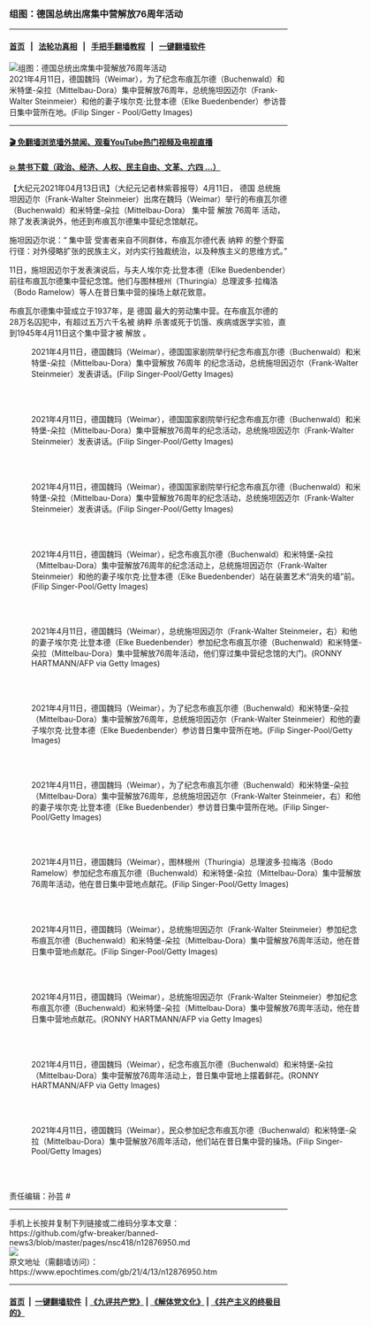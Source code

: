 ### 组图：德国总统出席集中营解放76周年活动
------------------------

#### [首页](https://github.com/gfw-breaker/banned-news3/blob/master/README.md) &nbsp;&nbsp;|&nbsp;&nbsp; [法轮功真相](https://github.com/begood0513/basic/blob/master/README.md)  &nbsp;&nbsp;|&nbsp;&nbsp; [手把手翻墙教程](https://github.com/gfw-breaker/guides/wiki)  &nbsp;&nbsp;|&nbsp;&nbsp; [一键翻墙软件](https://github.com/gfw-breaker/nogfw/blob/master/README.md)  



<div><img alt="组图：德国总统出席集中营解放76周年活动" class="attachment-djy_600_400 size-djy_600_400 wp-post-image" src="https://i.epochtimes.com/assets/uploads/2021/04/id12876956-GettyImages-1232243117-600x400.jpg"/>
<div class="caption">
 2021年4月11日，德国魏玛（Weimar），为了纪念布痕瓦尔德（Buchenwald）和米特堡-朵拉（Mittelbau-Dora）集中营解放76周年，总统施坦因迈尔（Frank-Walter Steinmeier）和他的妻子埃尔克‧比登本德（Elke Buedenbender）参访昔日集中营所在地。(Filip Singer - Pool/Getty Images)
</div></div><hr/>

#### [ 🎬  免翻墙浏览墙外禁闻、观看YouTube热门视频及电视直播](https://github.com/gfw-breaker/HelloWorld)

#### [ 💥  禁书下载（政治、经济、人权、民主自由、文革、六四 ...）](https://github.com/gfw-breaker/books/blob/master/README.md)

<div><p>
 【大纪元2021年04月13日讯】（大纪元记者林紫蓉报导）4月11日，
 <ok href="https://www.epochtimes.com/gb/tag/%E5%BE%B7%E5%9B%BD.html">
  德国
 </ok>
 总统施坦因迈尔（Frank-Walter Steinmeier）出席在魏玛（Weimar）举行的布痕瓦尔德（Buchenwald）和米特堡-朵拉（Mittelbau-Dora）
 <ok href="https://www.epochtimes.com/gb/tag/%E9%9B%86%E4%B8%AD%E8%90%A5.html">
  集中营
 </ok>
 <ok href="https://www.epochtimes.com/gb/tag/%E8%A7%A3%E6%94%BE.html">
  解放
 </ok>
 <ok href="https://www.epochtimes.com/gb/tag/76%E5%91%A8%E5%B9%B4.html">
  76周年
 </ok>
 活动，除了发表演说外，他还到布痕瓦尔德集中营纪念馆献花。
</p>
<p>
 施坦因迈尔说：“
 <ok href="https://www.epochtimes.com/gb/tag/%E9%9B%86%E4%B8%AD%E8%90%A5.html">
  集中营
 </ok>
 受害者来自不同群体，布痕瓦尔德代表
 <ok href="https://www.epochtimes.com/gb/tag/%E7%BA%B3%E7%B2%B9.html">
  纳粹
 </ok>
 的整个野蛮行径：对外侵略扩张的民族主义，对内实行独裁统治，以及种族主义的思维方式。”
</p>
<p>
 11日，施坦因迈尔于发表演说后，与夫人埃尔克‧比登本德（Elke Buedenbender）前往布痕瓦尔德集中营纪念馆。他们与图林根州（Thuringia）总理波多‧拉梅洛（Bodo Ramelow）等人在昔日集中营的操场上献花致意。
</p>
<p>
 布痕瓦尔德集中营成立于1937年，是
 <ok href="https://www.epochtimes.com/gb/tag/%E5%BE%B7%E5%9B%BD.html">
  德国
 </ok>
 最大的劳动集中营。在布痕瓦尔德的28万名囚犯中，有超过五万六千名被
 <ok href="https://www.epochtimes.com/gb/tag/%E7%BA%B3%E7%B2%B9.html">
  纳粹
 </ok>
 杀害或死于饥饿、疾病或医学实验，直到1945年4月11日这个集中营才被
 <ok href="https://www.epochtimes.com/gb/tag/%E8%A7%A3%E6%94%BE.html">
  解放
 </ok>
 。
</p>
<figure aria-describedby="caption-attachment-12876957" class="wp-caption aligncenter" id="attachment_12876957" style="width: 600px">
 <ok href="https://i.epochtimes.com/assets/uploads/2021/04/id12876957-GettyImages-1232240023.jpg" target="_blank">
  <img alt="" class="size-large wp-image-12876957" src="https://i.epochtimes.com/assets/uploads/2021/04/id12876957-GettyImages-1232240023-600x386.jpg"/>
 </ok>
 <br/><figcaption class="wp-caption-text" id="caption-attachment-12876957">
  2021年4月11日，德国魏玛（Weimar），德国国家剧院举行纪念布痕瓦尔德（Buchenwald）和米特堡-朵拉（Mittelbau-Dora）集中营解放
  <ok href="https://www.epochtimes.com/gb/tag/76%E5%91%A8%E5%B9%B4.html">
   76周年
  </ok>
  的纪念活动，总统施坦因迈尔（Frank-Walter Steinmeier）发表讲话。(Filip Singer-Pool/Getty Images)
 </figcaption><br/>
</figure><br/>
<figure aria-describedby="caption-attachment-12876958" class="wp-caption aligncenter" id="attachment_12876958" style="width: 600px">
 <ok href="https://i.epochtimes.com/assets/uploads/2021/04/id12876958-GettyImages-1232240376.jpg" target="_blank">
  <img alt="" class="size-large wp-image-12876958" src="https://i.epochtimes.com/assets/uploads/2021/04/id12876958-GettyImages-1232240376-600x403.jpg"/>
 </ok>
 <br/><figcaption class="wp-caption-text" id="caption-attachment-12876958">
  2021年4月11日，德国魏玛（Weimar），德国国家剧院举行纪念布痕瓦尔德（Buchenwald）和米特堡-朵拉（Mittelbau-Dora）集中营解放76周年的纪念活动，总统施坦因迈尔（Frank-Walter Steinmeier）发表讲话。(Filip Singer-Pool/Getty Images)
 </figcaption><br/>
</figure><br/>
<figure aria-describedby="caption-attachment-12876960" class="wp-caption aligncenter" id="attachment_12876960" style="width: 600px">
 <ok href="https://i.epochtimes.com/assets/uploads/2021/04/id12876960-GettyImages-1232240498.jpg" target="_blank">
  <img alt="" class="size-large wp-image-12876960" src="https://i.epochtimes.com/assets/uploads/2021/04/id12876960-GettyImages-1232240498-600x400.jpg"/>
 </ok>
 <br/><figcaption class="wp-caption-text" id="caption-attachment-12876960">
  2021年4月11日，德国魏玛（Weimar），德国国家剧院举行纪念布痕瓦尔德（Buchenwald）和米特堡-朵拉（Mittelbau-Dora）集中营解放76周年的纪念活动，总统施坦因迈尔（Frank-Walter Steinmeier）发表讲话。(Filip Singer-Pool/Getty Images)
 </figcaption><br/>
</figure><br/>
<figure aria-describedby="caption-attachment-12876961" class="wp-caption aligncenter" id="attachment_12876961" style="width: 600px">
 <ok href="https://i.epochtimes.com/assets/uploads/2021/04/id12876961-GettyImages-1232240687.jpg" target="_blank">
  <img alt="" class="size-large wp-image-12876961" src="https://i.epochtimes.com/assets/uploads/2021/04/id12876961-GettyImages-1232240687-600x415.jpg"/>
 </ok>
 <br/><figcaption class="wp-caption-text" id="caption-attachment-12876961">
  2021年4月11日，德国魏玛（Weimar），纪念布痕瓦尔德（Buchenwald）和米特堡-朵拉（Mittelbau-Dora）集中营解放76周年的纪念活动上，总统施坦因迈尔（Frank-Walter Steinmeier）和他的妻子埃尔克‧比登本德（Elke Buedenbender）站在装置艺术“消失的墙”前。(Filip Singer-Pool/Getty Images)
 </figcaption><br/>
</figure><br/>
<figure aria-describedby="caption-attachment-12876962" class="wp-caption aligncenter" id="attachment_12876962" style="width: 600px">
 <ok href="https://i.epochtimes.com/assets/uploads/2021/04/id12876962-GettyImages-1232243735.jpg" target="_blank">
  <img alt="" class="size-large wp-image-12876962" src="https://i.epochtimes.com/assets/uploads/2021/04/id12876962-GettyImages-1232243735-600x358.jpg"/>
 </ok>
 <br/><figcaption class="wp-caption-text" id="caption-attachment-12876962">
  2021年4月11日，德国魏玛（Weimar），总统施坦因迈尔（Frank-Walter Steinmeier，右）和他的妻子埃尔克‧比登本德（Elke Buedenbender）参加纪念布痕瓦尔德（Buchenwald）和米特堡-朵拉（Mittelbau-Dora）集中营解放76周年活动，他们穿过集中营纪念馆的大门。(RONNY HARTMANN/AFP via Getty Images)
 </figcaption><br/>
</figure><br/>
<figure aria-describedby="caption-attachment-12876963" class="wp-caption aligncenter" id="attachment_12876963" style="width: 600px">
 <ok href="https://i.epochtimes.com/assets/uploads/2021/04/id12876963-GettyImages-1232244121.jpg" target="_blank">
  <img alt="" class="size-large wp-image-12876963" src="https://i.epochtimes.com/assets/uploads/2021/04/id12876963-GettyImages-1232244121-600x413.jpg"/>
 </ok>
 <br/><figcaption class="wp-caption-text" id="caption-attachment-12876963">
  2021年4月11日，德国魏玛（Weimar），为了纪念布痕瓦尔德（Buchenwald）和米特堡-朵拉（Mittelbau-Dora）集中营解放76周年，总统施坦因迈尔（Frank-Walter Steinmeier）和他的妻子埃尔克‧比登本德（Elke Buedenbender）参访昔日集中营所在地。(Filip Singer-Pool/Getty Images)
 </figcaption><br/>
</figure><br/>
<figure aria-describedby="caption-attachment-12876964" class="wp-caption aligncenter" id="attachment_12876964" style="width: 600px">
 <ok href="https://i.epochtimes.com/assets/uploads/2021/04/id12876964-GettyImages-1232243196.jpg" target="_blank">
  <img alt="" class="size-large wp-image-12876964" src="https://i.epochtimes.com/assets/uploads/2021/04/id12876964-GettyImages-1232243196-600x424.jpg"/>
 </ok>
 <br/><figcaption class="wp-caption-text" id="caption-attachment-12876964">
  2021年4月11日，德国魏玛（Weimar），为了纪念布痕瓦尔德（Buchenwald）和米特堡-朵拉（Mittelbau-Dora）集中营解放76周年，总统施坦因迈尔（Frank-Walter Steinmeier，右）和他的妻子埃尔克‧比登本德（Elke Buedenbender）参访昔日集中营所在地。(Filip Singer-Pool/Getty Images)
 </figcaption><br/>
</figure><br/>
<figure aria-describedby="caption-attachment-12876965" class="wp-caption aligncenter" id="attachment_12876965" style="width: 600px">
 <ok href="https://i.epochtimes.com/assets/uploads/2021/04/id12876965-GettyImages-1232243055.jpg" target="_blank">
  <img alt="" class="size-large wp-image-12876965" src="https://i.epochtimes.com/assets/uploads/2021/04/id12876965-GettyImages-1232243055-600x406.jpg"/>
 </ok>
 <br/><figcaption class="wp-caption-text" id="caption-attachment-12876965">
  2021年4月11日，德国魏玛（Weimar），图林根州（Thuringia）总理波多‧拉梅洛（Bodo Ramelow）参加纪念布痕瓦尔德（Buchenwald）和米特堡-朵拉（Mittelbau-Dora）集中营解放76周年活动，他在昔日集中营地点献花。(Filip Singer-Pool/Getty Images)
 </figcaption><br/>
</figure><br/>
<figure aria-describedby="caption-attachment-12876970" class="wp-caption aligncenter" id="attachment_12876970" style="width: 600px">
 <ok href="https://i.epochtimes.com/assets/uploads/2021/04/id12876970-GettyImages-1232242856.jpg" target="_blank">
  <img alt="" class="size-large wp-image-12876970" src="https://i.epochtimes.com/assets/uploads/2021/04/id12876970-GettyImages-1232242856-600x414.jpg"/>
 </ok>
 <br/><figcaption class="wp-caption-text" id="caption-attachment-12876970">
  2021年4月11日，德国魏玛（Weimar），总统施坦因迈尔（Frank-Walter Steinmeier）参加纪念布痕瓦尔德（Buchenwald）和米特堡-朵拉（Mittelbau-Dora）集中营解放76周年活动，他在昔日集中营地点献花。(Filip Singer-Pool/Getty Images)
 </figcaption><br/>
</figure><br/>
<figure aria-describedby="caption-attachment-12876979" class="wp-caption aligncenter" id="attachment_12876979" style="width: 600px">
 <ok href="https://i.epochtimes.com/assets/uploads/2021/04/id12876979-GettyImages-1232243523.jpg" target="_blank">
  <img alt="" class="size-large wp-image-12876979" src="https://i.epochtimes.com/assets/uploads/2021/04/id12876979-GettyImages-1232243523-600x388.jpg"/>
 </ok>
 <br/><figcaption class="wp-caption-text" id="caption-attachment-12876979">
  2021年4月11日，德国魏玛（Weimar），总统施坦因迈尔（Frank-Walter Steinmeier）参加纪念布痕瓦尔德（Buchenwald）和米特堡-朵拉（Mittelbau-Dora）集中营解放76周年活动，他在昔日集中营地点献花。(RONNY HARTMANN/AFP via Getty Images)
 </figcaption><br/>
</figure><br/>
<figure aria-describedby="caption-attachment-12876982" class="wp-caption aligncenter" id="attachment_12876982" style="width: 600px">
 <ok href="https://i.epochtimes.com/assets/uploads/2021/04/id12876982-GettyImages-1232246236.jpg" target="_blank">
  <img alt="" class="size-large wp-image-12876982" src="https://i.epochtimes.com/assets/uploads/2021/04/id12876982-GettyImages-1232246236-600x337.jpg"/>
 </ok>
 <br/><figcaption class="wp-caption-text" id="caption-attachment-12876982">
  2021年4月11日，德国魏玛（Weimar），纪念布痕瓦尔德（Buchenwald）和米特堡-朵拉（Mittelbau-Dora）集中营解放76周年活动上，昔日集中营地上摆着鲜花。(RONNY HARTMANN/AFP via Getty Images)
 </figcaption><br/>
</figure><br/>
<figure aria-describedby="caption-attachment-12876980" class="wp-caption aligncenter" id="attachment_12876980" style="width: 600px">
 <ok href="https://i.epochtimes.com/assets/uploads/2021/04/id12876980-GettyImages-1232243259.jpg" target="_blank">
  <img alt="" class="size-large wp-image-12876980" src="https://i.epochtimes.com/assets/uploads/2021/04/id12876980-GettyImages-1232243259-600x390.jpg"/>
 </ok>
 <br/><figcaption class="wp-caption-text" id="caption-attachment-12876980">
  2021年4月11日，德国魏玛（Weimar），民众参加纪念布痕瓦尔德（Buchenwald）和米特堡-朵拉（Mittelbau-Dora）集中营解放76周年活动，他们站在昔日集中营的操场。(Filip Singer-Pool/Getty Images)
 </figcaption><br/>
</figure><br/>
<p>
 责任编辑：孙芸 #
</p>
</div>
<hr/>
手机上长按并复制下列链接或二维码分享本文章：<br/>
https://github.com/gfw-breaker/banned-news3/blob/master/pages/nsc418/n12876950.md <br/>
<a href='https://github.com/gfw-breaker/banned-news3/blob/master/pages/nsc418/n12876950.md'><img src='https://github.com/gfw-breaker/banned-news3/blob/master/pages/nsc418/n12876950.md.png'/></a> <br/>
原文地址（需翻墙访问）：https://www.epochtimes.com/gb/21/4/13/n12876950.htm


------------------------
#### [首页](https://github.com/gfw-breaker/banned-news3/blob/master/README.md) &nbsp;|&nbsp; [一键翻墙软件](https://github.com/gfw-breaker/nogfw/blob/master/README.md) &nbsp;| [《九评共产党》](https://github.com/gfw-breaker/9ping.md/blob/master/README.md#九评之一评共产党是什么) | [《解体党文化》](https://github.com/gfw-breaker/jtdwh.md/blob/master/README.md) | [《共产主义的终极目的》](https://github.com/gfw-breaker/gczydzjmd.md/blob/master/README.md)


<img src='http://gfw-breaker.win/banned-news3/pages/nsc418/n12876950.md' width='0px' height='0px'/>